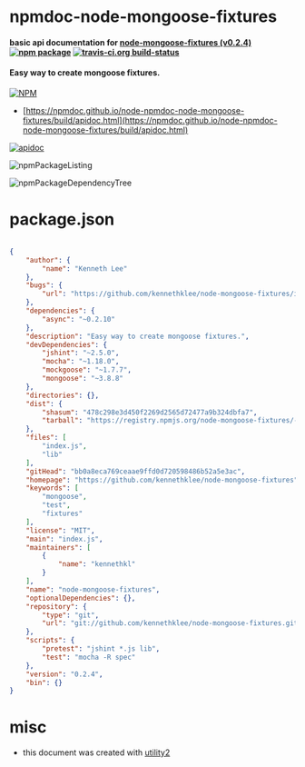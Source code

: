# npmdoc-node-mongoose-fixtures

#### basic api documentation for  [node-mongoose-fixtures (v0.2.4)](https://github.com/kennethklee/node-mongoose-fixtures)  [![npm package](https://img.shields.io/npm/v/npmdoc-node-mongoose-fixtures.svg?style=flat-square)](https://www.npmjs.org/package/npmdoc-node-mongoose-fixtures) [![travis-ci.org build-status](https://api.travis-ci.org/npmdoc/node-npmdoc-node-mongoose-fixtures.svg)](https://travis-ci.org/npmdoc/node-npmdoc-node-mongoose-fixtures)

#### Easy way to create mongoose fixtures.

[![NPM](https://nodei.co/npm/node-mongoose-fixtures.png?downloads=true&downloadRank=true&stars=true)](https://www.npmjs.com/package/node-mongoose-fixtures)

- [https://npmdoc.github.io/node-npmdoc-node-mongoose-fixtures/build/apidoc.html](https://npmdoc.github.io/node-npmdoc-node-mongoose-fixtures/build/apidoc.html)

[![apidoc](https://npmdoc.github.io/node-npmdoc-node-mongoose-fixtures/build/screenCapture.buildCi.browser.%252Ftmp%252Fbuild%252Fapidoc.html.png)](https://npmdoc.github.io/node-npmdoc-node-mongoose-fixtures/build/apidoc.html)

![npmPackageListing](https://npmdoc.github.io/node-npmdoc-node-mongoose-fixtures/build/screenCapture.npmPackageListing.svg)

![npmPackageDependencyTree](https://npmdoc.github.io/node-npmdoc-node-mongoose-fixtures/build/screenCapture.npmPackageDependencyTree.svg)



# package.json

```json

{
    "author": {
        "name": "Kenneth Lee"
    },
    "bugs": {
        "url": "https://github.com/kennethklee/node-mongoose-fixtures/issues"
    },
    "dependencies": {
        "async": "~0.2.10"
    },
    "description": "Easy way to create mongoose fixtures.",
    "devDependencies": {
        "jshint": "~2.5.0",
        "mocha": "~1.18.0",
        "mockgoose": "~1.7.7",
        "mongoose": "~3.8.8"
    },
    "directories": {},
    "dist": {
        "shasum": "478c298e3d450f2269d2565d72477a9b324dbfa7",
        "tarball": "https://registry.npmjs.org/node-mongoose-fixtures/-/node-mongoose-fixtures-0.2.4.tgz"
    },
    "files": [
        "index.js",
        "lib"
    ],
    "gitHead": "bb0a8eca769ceaae9ffd0d720598486b52a5e3ac",
    "homepage": "https://github.com/kennethklee/node-mongoose-fixtures",
    "keywords": [
        "mongoose",
        "test",
        "fixtures"
    ],
    "license": "MIT",
    "main": "index.js",
    "maintainers": [
        {
            "name": "kennethkl"
        }
    ],
    "name": "node-mongoose-fixtures",
    "optionalDependencies": {},
    "repository": {
        "type": "git",
        "url": "git://github.com/kennethklee/node-mongoose-fixtures.git"
    },
    "scripts": {
        "pretest": "jshint *.js lib",
        "test": "mocha -R spec"
    },
    "version": "0.2.4",
    "bin": {}
}
```



# misc
- this document was created with [utility2](https://github.com/kaizhu256/node-utility2)
